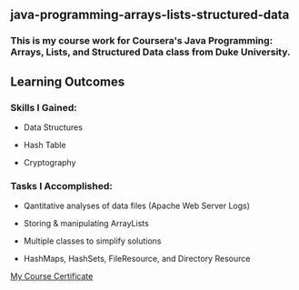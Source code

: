 ## java-programming-arrays-lists-structured-data

### This is my course work for Coursera's Java Programming: Arrays, Lists, and Structured Data class from Duke University.

## Learning Outcomes

### Skills I Gained:

* Data Structures

* Hash Table

* Cryptography

### Tasks I Accomplished:

* Qantitative analyses of data files (Apache Web Server Logs)

* Storing & manipulating ArrayLists

* Multiple classes to simplify solutions

* HashMaps, HashSets, FileResource, and Directory Resource

[My Course Certificate](https://www.coursera.org/account/accomplishments/verify/XTHFYV87WDHR)
